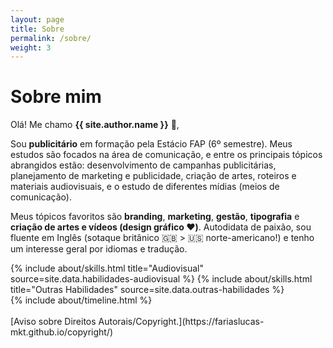 ```yaml
---
layout: page
title: Sobre
permalink: /sobre/
weight: 3
---
```


# **Sobre mim**

Olá! Me chamo **{{ site.author.name }}** :wave:,<br>

Sou **publicitário** em formação pela Estácio FAP (6º semestre).
Meus estudos são focados na área de comunicação, e entre os principais tópicos abrangidos estão:
desenvolvimento de campanhas publicitárias, planejamento de marketing e publicidade, criação de artes,
roteiros e materiais audiovisuais, e o estudo de diferentes mídias (meios de comunicação).

Meus tópicos favoritos são **branding**, **marketing**, **gestão**, **tipografia** e **criação de artes e vídeos (design gráfico :heart:)**.
Autodidata de paixão, sou fluente em Inglês (sotaque britânico :uk: > :us: norte-americano!) e tenho um interesse geral por idiomas e tradução.

<!--- Meus hobbies incluem livros de ficção, ouvir música (gosto eclético) e ler sobre qualquer tópico interessante que eu achar online.
--->

<div class="row">
{% include about/skills.html title="Audiovisual" source=site.data.habilidades-audiovisual %}
{% include about/skills.html title="Outras Habilidades" source=site.data.outras-habilidades %}
</div>

<div class="row">
{% include about/timeline.html %}
</div>

<br>
[Aviso sobre Direitos Autorais/Copyright.](https://fariaslucas-mkt.github.io/copyright/)
